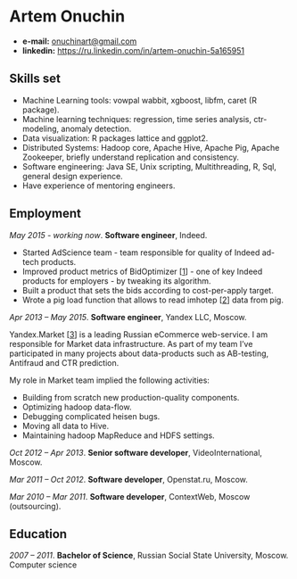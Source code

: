 Artem Onuchin 
=============

- **e-mail:** onuchinart@gmail.com
- **linkedin:** https://ru.linkedin.com/in/artem-onuchin-5a165951


Skills set
----------

- Machine Learning tools: vowpal wabbit, xgboost, libfm, caret (R package). 
- Machine learning techniques: regression, time series analysis, ctr-modeling, anomaly detection.
- Data visualization: R packages lattice and ggplot2.
- Distributed Systems: Hadoop core, Apache Hive, Apache Pig, Apache Zookeeper, briefly understand replication and consistency.
- Software engineering: Java SE, Unix scripting, Multithreading, R, Sql, general design experience.
- Have experience of mentoring engineers.
 
Employment
----------
_May 2015 - working now_. **Software engineer**, Indeed.

- Started AdScience team - team responsible for quality of Indeed ad-tech products. 
- Improved product metrics of BidOptimizer [[1]] - one of key Indeed products for employers - by tweaking its algorithm.
- Built a product that sets the bids according to cost-per-apply target.
- Wrote a pig load function that allows to read imhotep [[2]] data from pig.

_Apr 2013 – May 2015_. **Software engineer**, Yandex LLC,
Moscow.

Yandex.Market [[3]] is a leading Russian eCommerce web-service.
I am responsible for Market data infrastructure. 
As part of my team I’ve participated in many projects about
data-products such as AB-testing, Antifraud and CTR prediction.
 
My role in Market team implied the following activities:
- Building from scratch new production-quality components.
- Optimizing hadoop data-flow.
- Debugging complicated heisen bugs.
- Moving all data to Hive.
- Maintaining hadoop MapReduce and HDFS settings.


_Oct 2012 – Apr 2013_. **Senior software developer**, VideoInternational,
Moscow.

_Mar 2011 – Oct 2012_. **Software developer**, Openstat.ru, Moscow.

_Mar 2010 – Mar 2011_. **Software developer**, ContextWeb,
Moscow (outsourcing).


Education
---------

_2007 – 2011_. **Bachelor of Science**, 
Russian Social State University, Moscow.
Computer science

[1]: http://blog.indeed.com/2015/06/23/maximize-your-hiring-budget-with-bid-optimizer/
[2]: http://opensource.indeedeng.io/imhotep/
[3]: http://market.yandex.ru
